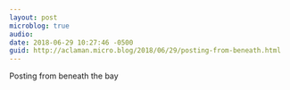 ```yaml
---
layout: post
microblog: true
audio: 
date: 2018-06-29 10:27:46 -0500
guid: http://aclaman.micro.blog/2018/06/29/posting-from-beneath.html
---
```

Posting from beneath the bay
